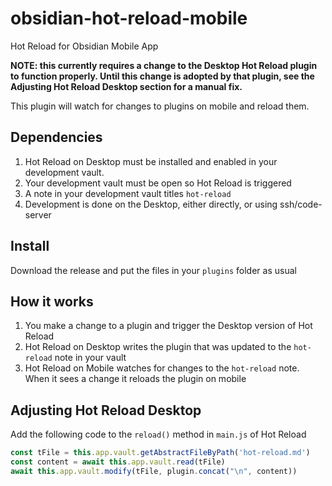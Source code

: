 # obsidian-hot-reload-mobile
Hot Reload for Obsidian Mobile App

**NOTE: this currently requires a change to the Desktop Hot Reload plugin to function properly. Until this change is adopted by that plugin, see the Adjusting Hot Reload Desktop section for a manual fix.**

This plugin will watch for changes to plugins on mobile and reload them.

## Dependencies
1. Hot Reload on Desktop must be installed and enabled in your development vault.
2. Your development vault must be open so Hot Reload is triggered
3. A note in your development vault titles `hot-reload`
4. Development is done on the Desktop, either directly, or using ssh/code-server

## Install
Download the release and put the files in your `plugins` folder as usual

## How it works
1. You make a change to a plugin and trigger the Desktop version of Hot Reload
2. Hot Reload on Desktop writes the plugin that was updated to the `hot-reload` note in your vault
3. Hot Reload on Mobile watches for changes to the `hot-reload` note. When it sees a change it reloads the plugin on mobile

## Adjusting Hot Reload Desktop

Add the following code to the `reload()` method in `main.js` of Hot Reload

```js
const tFile = this.app.vault.getAbstractFileByPath('hot-reload.md')
const content = await this.app.vault.read(tFile)
await this.app.vault.modify(tFile, plugin.concat("\n", content))
```